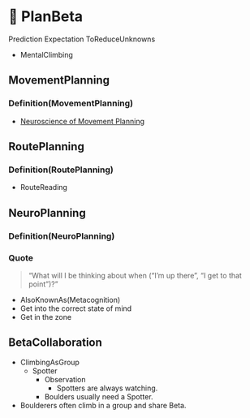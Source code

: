 # 🔷 PlanBeta

Prediction
Expectation
ToReduceUnknowns

- MentalClimbing

## MovementPlanning

### Definition(MovementPlanning)

- [Neuroscience of Movement Planning](https://openbooks.lib.msu.edu/neuroscience/chapter/planning-of-movement/)

## RoutePlanning

### Definition(RoutePlanning)

- RouteReading

## NeuroPlanning

### Definition(NeuroPlanning)

### Quote

> “What will I be thinking about when (“I’m up there”, “I get to that point”)?”

- AlsoKnownAs(Metacognition)
- Get into the correct state of mind
- Get in the zone

## BetaCollaboration

- ClimbingAsGroup
    - Spotter
        - Observation
            - Spotters are always watching.
        - Boulders usually need a Spotter.
- Boulderers often climb in a group and share Beta.
